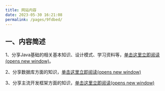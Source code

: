 ```yaml
---
title: 网站内容
date: 2023-05-30 16:21:08
permalink: /pages/9fdbed/
---
```



## 一、内容简述

1、分享Java基础的相关基本知识、设计模式、学习资料等，[单击这里立即阅读 (opens new window)](https://gaoziman.gitee.io/blogs/pages/882008/)。

2、分享数据库方面的知识，[单击这里立即阅读(opens new window)](https://gaoziman.gitee.io/blogs/pages/6ca3af/)

3、分享主流开发框架方面的知识，[单击这里立即阅读(opens new window)](https://gaoziman.gitee.io/blogs/pages/b40868/)

